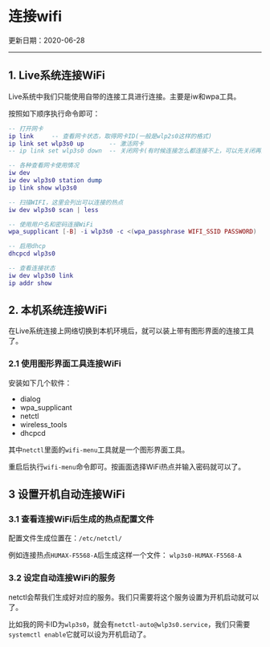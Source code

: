 # 连接wifi

更新日期：2020-06-28

--------------------------------------

## 1. Live系统连接WiFi

Live系统中我们只能使用自带的连接工具进行连接。主要是iw和wpa工具。

按照如下顺序执行命令即可：

```lua
-- 打开网卡
ip link     -- 查看网卡状态，取得网卡ID(一般是wlp2s0这样的格式)
ip link set wlp3s0 up       -- 激活网卡
-- ip link set wlp3s0 down  -- 关闭网卡(有时候连接怎么都连接不上，可以先关闭再激活多试一试)

-- 各种查看网卡使用情况
iw dev
iw dev wlp3s0 station dump
ip link show wlp3s0

-- 扫描WIFI，这里会列出可以连接的热点
iw dev wlp3s0 scan | less

-- 使用用户名和密码连接WiFi
wpa_supplicant [-B] -i wlp3s0 -c <(wpa_passphrase WIFI_SSID PASSWORD)

-- 启用dhcp
dhcpcd wlp3s0

-- 查看连接状态
iw dev wlp3s0 link
ip addr show
```

## 2. 本机系统连接WiFi

在Live系统连接上网络切换到本机环境后，就可以装上带有图形界面的连接工具了。

### 2.1 使用图形界面工具连接WiFi

安装如下几个软件：

 - dialog
 - wpa_supplicant
 - netctl
 - wireless_tools
 - dhcpcd

其中`netctl`里面的`wifi-menu`工具就是一个图形界面工具。

重启后执行`wifi-menu`命令即可。按画面选择WiFi热点并输入密码就可以了。

## 3 设置开机自动连接WiFi

### 3.1 查看连接WiFi后生成的热点配置文件

配置文件生成位置在：`/etc/netctl/`

例如连接热点`HUMAX-F5568-A`后生成这样一个文件：
`wlp3s0-HUMAX-F5568-A`

### 3.2 设定自动连接WiFi的服务

netctl会帮我们生成好对应的服务。我们只需要将这个服务设置为开机启动就可以了。

比如我的网卡ID为`wlp3s0`，就会有`netctl-auto@wlp3s0.service`，我们只需要`systemctl enable`它就可以设为开机启动了。

